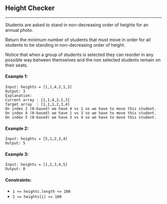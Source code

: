 ## Height Checker
---
Students are asked to stand in non-decreasing order of heights for an annual photo.

Return the minimum number of students that must move in order for all students to be standing in non-decreasing order of height.

Notice that when a group of students is selected they can reorder in any possible way between themselves and the non selected students remain on their seats.

 

#### Example 1:
```
Input: heights = [1,1,4,2,1,3]
Output: 3
Explanation: 
Current array : [1,1,4,2,1,3]
Target array  : [1,1,1,2,3,4]
On index 2 (0-based) we have 4 vs 1 so we have to move this student.
On index 4 (0-based) we have 1 vs 3 so we have to move this student.
On index 5 (0-based) we have 3 vs 4 so we have to move this student.
```
#### Example 2:
```
Input: heights = [5,1,2,3,4]
Output: 5
```
#### Example 3:
```
Input: heights = [1,2,3,4,5]
Output: 0
``` 

#### Constraints:

* `1 <= heights.length <= 100`
* `1 <= heights[i] <= 100`